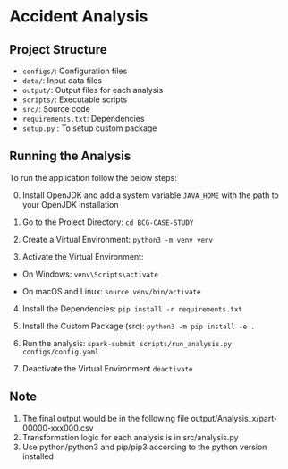 # Accident Analysis

## Project Structure

- `configs/`: Configuration files
- `data/`: Input data files
- `output/`: Output files for each analysis
- `scripts/`: Executable scripts
- `src/`: Source code
- `requirements.txt`: Dependencies
- `setup.py` : To setup custom package

## Running the Analysis

To run the application follow the below steps:

0. Install OpenJDK and add a system variable `JAVA_HOME` with the path to your OpenJDK installation

1. Go to the Project Directory: 
`cd BCG-CASE-STUDY`

2. Create a Virtual Environment:
`python3 -m venv venv`

3. Activate the Virtual Environment:
* On Windows:
`venv\Scripts\activate`

* On macOS and Linux:
`source venv/bin/activate`

4. Install the Dependencies:
`pip install -r requirements.txt`

5. Install the Custom Package (src):
`python3 -m pip install -e .`

6. Run the analysis:
`spark-submit scripts/run_analysis.py configs/config.yaml`

7. Deactivate the Virtual Environment
`deactivate`

## Note

1. The final output would be in the following file output/Analysis_x/part-00000-xxx000.csv
2. Transformation logic for each analysis is in src/analysis.py 
3. Use python/python3 and pip/pip3 according to the python version installed 
